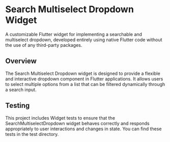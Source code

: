 # Search Multiselect Dropdown Widget

A customizable Flutter widget for implementing a searchable and multiselect dropdown, developed entirely using native Flutter code without the use of any third-party packages.

## Overview

The Search Multiselect Dropdown widget is designed to provide a flexible and interactive dropdown component in Flutter applications. It allows users to select multiple options from a list that can be filtered dynamically through a search input.

## Testing

This project includes Widget tests to ensure that the SearchMultiselectDropdown widget behaves correctly and responds appropriately to user interactions and changes in state. You can find these tests in the test directory.
